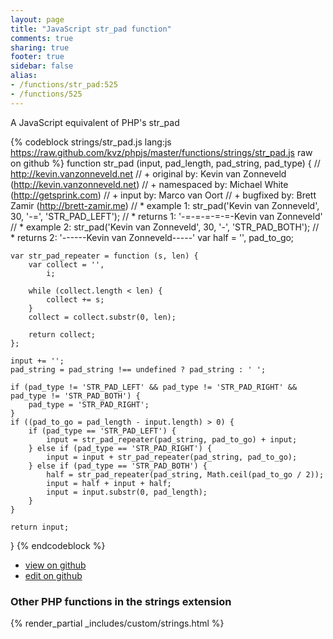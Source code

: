 ```yaml
---
layout: page
title: "JavaScript str_pad function"
comments: true
sharing: true
footer: true
sidebar: false
alias:
- /functions/str_pad:525
- /functions/525
---
```

<!-- Generated by Rakefile:build -->
A JavaScript equivalent of PHP's str_pad

{% codeblock strings/str_pad.js lang:js https://raw.github.com/kvz/phpjs/master/functions/strings/str_pad.js raw on github %}
function str_pad (input, pad_length, pad_string, pad_type) {
    // http://kevin.vanzonneveld.net
    // +   original by: Kevin van Zonneveld (http://kevin.vanzonneveld.net)
    // + namespaced by: Michael White (http://getsprink.com)
    // +      input by: Marco van Oort
    // +   bugfixed by: Brett Zamir (http://brett-zamir.me)
    // *     example 1: str_pad('Kevin van Zonneveld', 30, '-=', 'STR_PAD_LEFT');
    // *     returns 1: '-=-=-=-=-=-Kevin van Zonneveld'
    // *     example 2: str_pad('Kevin van Zonneveld', 30, '-', 'STR_PAD_BOTH');
    // *     returns 2: '------Kevin van Zonneveld-----'
    var half = '',
        pad_to_go;

    var str_pad_repeater = function (s, len) {
        var collect = '',
            i;

        while (collect.length < len) {
            collect += s;
        }
        collect = collect.substr(0, len);

        return collect;
    };

    input += '';
    pad_string = pad_string !== undefined ? pad_string : ' ';

    if (pad_type != 'STR_PAD_LEFT' && pad_type != 'STR_PAD_RIGHT' && pad_type != 'STR_PAD_BOTH') {
        pad_type = 'STR_PAD_RIGHT';
    }
    if ((pad_to_go = pad_length - input.length) > 0) {
        if (pad_type == 'STR_PAD_LEFT') {
            input = str_pad_repeater(pad_string, pad_to_go) + input;
        } else if (pad_type == 'STR_PAD_RIGHT') {
            input = input + str_pad_repeater(pad_string, pad_to_go);
        } else if (pad_type == 'STR_PAD_BOTH') {
            half = str_pad_repeater(pad_string, Math.ceil(pad_to_go / 2));
            input = half + input + half;
            input = input.substr(0, pad_length);
        }
    }

    return input;
}
{% endcodeblock %}

 - [view on github](https://github.com/kvz/phpjs/blob/master/functions/strings/str_pad.js)
 - [edit on github](https://github.com/kvz/phpjs/edit/master/functions/strings/str_pad.js)

### Other PHP functions in the strings extension
{% render_partial _includes/custom/strings.html %}
